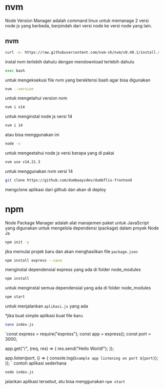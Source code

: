 # nvm
Node Version Manager adalah command linux untuk memanage 2 versi node js yang berbeda, berpindah dari versi node ke versi node yang lain.


## nvm
```bash
curl -o- https://raw.githubusercontent.com/nvm-sh/nvm/v0.40.1/install.sh | bash
```
instal nvm terlebih dahulu dengan mendownload terlebih dahulu
```bash
exec bash
```
untuk mengeksekusi file nvm yang berektensi bash agar bisa digunakan
```bash
nvm --version
```
untuk mengetahui version nvm
```bash
nvm i v14
```
untuk menginstal node js versi 14
```bash
nvm i 14
```
atau bisa menggunakan ini
```bash
node -v
``` 
untuk mengeetahui node js versi berapa yang di pakai
```bash
nvm use v14.21.3
``` 
untuk menggunakan nvm versi 14
```bash
git clone https://github.com/dumbwaysdev/dumbflix-frontend
```
mengclone aplikasi dari github dan akan di deploy


# npm
Node Package Manager adalah alat manajemen paket untuk JavaScript yang digunakan untuk mengelola dependensi (package) dalam proyek Node Js
```bash
npm init -y
```
jika memulai projek baru dan akan menghasilkan file `package.json`
```bash
npm install express --save
```
menginstal dependensial express yang ada di folder node_modules
```bash
npm install
```
untuk menginstal semua dependensial yang ada di folder node_modules
```bash
npm start
```
untuk menjalankan `aplikasi.js` yang ada

*jika buat simple aplikasi
buat file baru
```bash
nano index.js
```
`const express = require("express");
const app = express();
const port = 3000;

app.get("/", (req, res) => {
  res.send("Hello World!");
});

app.listen(port, () => {
  console.log(`Example app listening on port ${port}`);
});
`
contoh aplikasi sederhana
```bash
node index.js
```
jalankan aplikasi tersebut, atu bisa menggunakan `npm start`
